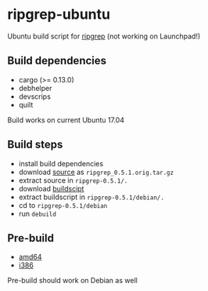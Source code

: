 # ripgrep-ubuntu
Ubuntu build script for [ripgrep](https://github.com/BurntSushi/ripgrep) (not working on Launchpad!)

## Build dependencies
- cargo (>= 0.13.0)
- debhelper
- devscrips
- quilt

Build works on current Ubuntu 17.04

## Build steps
- install build dependencies
- download [source](https://github.com/BurntSushi/ripgrep/archive/0.5.1.tar.gz) as `ripgrep_0.5.1.orig.tar.gz`
- extract source in `ripgrep-0.5.1/.`
- download [buildscipt](https://github.com/x4121/ripgrep-ubuntu/releases/download/v0.2/ripgrep_0.5.1-1.debian.tar.xz)
- extract buildscript in `ripgrep-0.5.1/debian/.`
- cd to `ripgrep-0.5.1/debian`
- run `debuild`

## Pre-build
- [amd64](https://github.com/x4121/ripgrep-ubuntu/releases/download/v0.2/ripgrep_0.5.1-1_amd64.deb)
- [i386](https://github.com/x4121/ripgrep-ubuntu/releases/download/v0.2/ripgrep_0.5.1-1_i386.deb)

Pre-build should work on Debian as well
